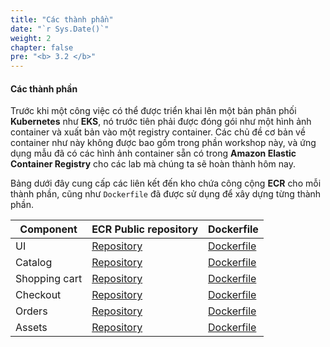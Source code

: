 ```yaml
---
title: "Các thành phần"
date: "`r Sys.Date()`"
weight: 2
chapter: false
pre: "<b> 3.2 </b>"
---
```


#### Các thành phần

Trước khi một công việc có thể được triển khai lên một bản phân phối **Kubernetes** như **EKS**, nó trước tiên phải được đóng gói như một hình ảnh container và xuất bản vào một registry container. Các chủ đề cơ bản về container như này không được bao gồm trong phần workshop này, và ứng dụng mẫu đã có các hình ảnh container sẵn có trong **Amazon Elastic Container Registry** cho các lab mà chúng ta sẽ hoàn thành hôm nay.

Bảng dưới đây cung cấp các liên kết đến kho chứa công cộng **ECR** cho mỗi thành phần, cũng như `Dockerfile` đã được sử dụng để xây dựng từng thành phần.

| Component | ECR Public repository | Dockerfile |
|---------------|------|------|
| UI | [Repository](https://gallery.ecr.aws/aws-containers/retail-store-sample-ui) | [Dockerfile](https://github.com/aws-containers/retail-store-sample-app/blob/main/images/java17/Dockerfile) |
| Catalog | [Repository](https://gallery.ecr.aws/aws-containers/retail-store-sample-catalog) | [Dockerfile](https://github.com/aws-containers/retail-store-sample-app/blob/main/images/go/Dockerfile) |
| Shopping cart | [Repository](https://gallery.ecr.aws/aws-containers/retail-store-sample-cart) | [Dockerfile](https://github.com/aws-containers/retail-store-sample-app/blob/main/images/java17/Dockerfile) |
| Checkout | [Repository](https://gallery.ecr.aws/aws-containers/retail-store-sample-checkout) | [Dockerfile](https://github.com/aws-containers/retail-store-sample-app/blob/main/images/nodejs/Dockerfile) |
| Orders | [Repository](https://gallery.ecr.aws/aws-containers/retail-store-sample-orders) | [Dockerfile](https://github.com/aws-containers/retail-store-sample-app/blob/main/images/java17/Dockerfile) |
| Assets | [Repository](https://gallery.ecr.aws/aws-containers/retail-store-sample-assets) | [Dockerfile](https://github.com/aws-containers/retail-store-sample-app/blob/main/src/assets/Dockerfile) |